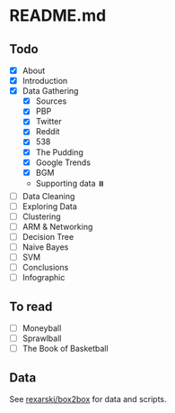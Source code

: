 # README.md

## Todo

- [x] About
- [x] Introduction
- [x] Data Gathering
  - [x] Sources
  - [x] PBP
  - [x] Twitter
  - [x] Reddit
  - [x] 538
  - [x] The Pudding
  - [x] Google Trends
  - [x] BGM
  - Supporting data ⏸️
- [ ] Data Cleaning
- [ ] Exploring Data
- [ ] Clustering
- [ ] ARM & Networking
- [ ] Decision Tree
- [ ] Naive Bayes
- [ ] SVM
- [ ] Conclusions
- [ ] Infographic

## To read

- [ ] Moneyball
- [ ] Sprawlball
- [ ] The Book of Basketball

## Data

See [rexarski/box2box](https://github.com/rexarski/box2box) for data and scripts.
